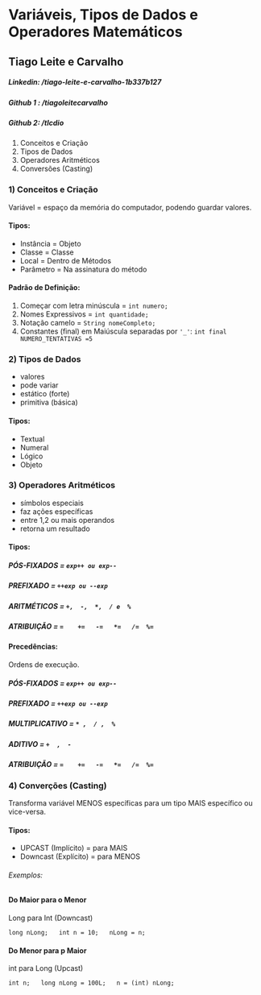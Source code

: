 # Variáveis, Tipos de Dados e Operadores Matemáticos## Tiago Leite e Carvalho##### Linkedin: /tiago-leite-e-carvalho-1b337b127##### Github 1 : /tiagoleitecarvalho##### Github 2: /tlcdio1. Conceitos e Criação2. Tipos de Dados3. Operadores Aritméticos4. Conversões (Casting)### 1) Conceitos e CriaçãoVariável = espaço da memória do computador, podendo guardar valores.#### Tipos:- Instância = Objeto- Classe = Classe- Local = Dentro de Métodos- Parâmetro = Na assinatura do método#### Padrão de Definição:1. Começar com letra minúscula = `int numero;`2. Nomes Expressivos = `int quantidade;`3. Notação camelo = `String nomeCompleto;`4. Constantes (final) em Maiúscula separadas por `'_'`:  `int final NUMERO_TENTATIVAS =5`### 2) Tipos de Dados- valores- pode variar- estático (forte)- primitiva (básica)#### Tipos:- Textual- Numeral- Lógico- Objeto### 3) Operadores Aritméticos- símbolos especiais- faz ações específicas- entre 1,2 ou mais operandos- retorna um resultado#### Tipos:##### PÓS-FIXADOS = `exp++ ou exp--`##### PREFIXADO = `++exp ou --exp`##### ARITMÉTICOS = `+,  -,  *,  / e  %`##### ATRIBUIÇÃO = `=    +=   -=   *=   /=  %=`#### Precedências:Ordens de execução.##### PÓS-FIXADOS = `exp++ ou exp--`##### PREFIXADO = `++exp ou --exp`##### MULTIPLICATIVO = `* ,  / ,  %`##### ADITIVO = `+  ,  - `##### ATRIBUIÇÃO = `=    +=   -=   *=   /=  %=`### 4) Converções (Casting)Transforma variável MENOS específicas para um tipo MAIS específico ou vice-versa.#### Tipos:- UPCAST (Implícito) = para MAIS- Downcast (Explícito) = para MENOS###### Exemplos:#### Do Maior para o MenorLong para Int (Downcast)`long nLong;  int n = 10;  nLong = n;`#### Do Menor para p Maiorint para Long (Upcast)`int n;  long nLong = 100L;  n = (int) nLong;`